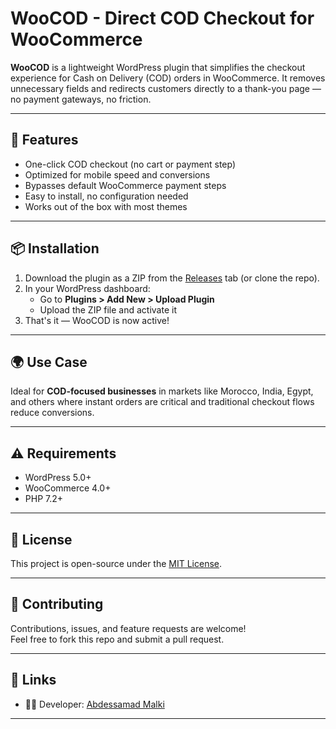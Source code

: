 # WooCOD - Direct COD Checkout for WooCommerce

**WooCOD** is a lightweight WordPress plugin that simplifies the checkout experience for Cash on Delivery (COD) orders in WooCommerce. It removes unnecessary fields and redirects customers directly to a thank-you page — no payment gateways, no friction.

---

## 🚀 Features

- One-click COD checkout (no cart or payment step)
- Optimized for mobile speed and conversions
- Bypasses default WooCommerce payment steps
- Easy to install, no configuration needed
- Works out of the box with most themes

---

## 📦 Installation

1. Download the plugin as a ZIP from the [Releases](https://github.com/MALKIabdessamad/WooCOD/releases) tab (or clone the repo).
2. In your WordPress dashboard:
   - Go to **Plugins > Add New > Upload Plugin**
   - Upload the ZIP file and activate it
3. That's it — WooCOD is now active!

---


## 🌍 Use Case

Ideal for **COD-focused businesses** in markets like Morocco, India, Egypt, and others where instant orders are critical and traditional checkout flows reduce conversions.

---

## ⚠️ Requirements

- WordPress 5.0+
- WooCommerce 4.0+
- PHP 7.2+

---

## 📄 License

This project is open-source under the [MIT License](LICENSE).

---

## 🙌 Contributing

Contributions, issues, and feature requests are welcome!  
Feel free to fork this repo and submit a pull request.

---

## 🔗 Links


- 🧑‍💻 Developer: [Abdessamad Malki](https://github.com/MALKIabdessamad)

---

